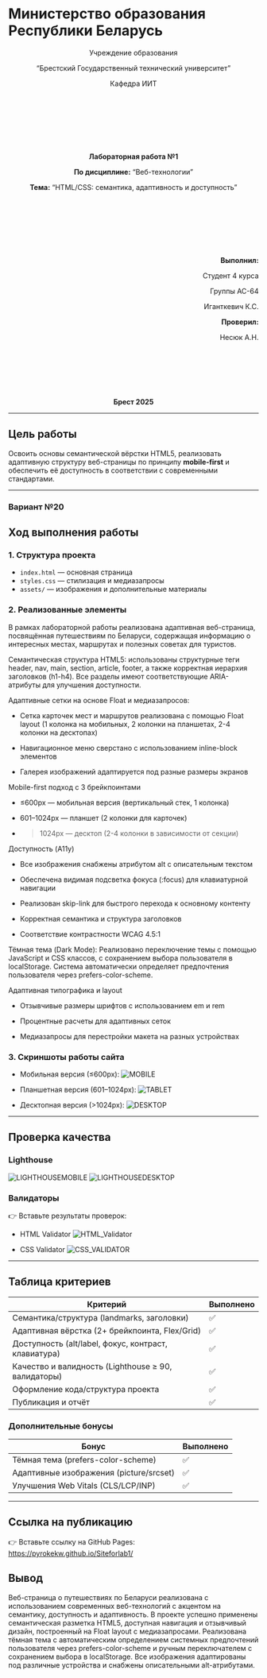 # Министерство образования Республики Беларусь

<p align="center">Учреждение образования</p>
<p align="center">“Брестский Государственный технический университет”</p>
<p align="center">Кафедра ИИТ</p>
<br><br><br><br><br><br>
<p align="center"><strong>Лабораторная работа №1</strong></p>
<p align="center"><strong>По дисциплине:</strong> “Веб-технологии”</p>
<p align="center"><strong>Тема:</strong> “HTML/CSS: семантика, адаптивность и доступность”</p>
<br><br><br><br><br><br>
<p align="right"><strong>Выполнил:</strong></p>
<p align="right">Студент 4 курса</p>
<p align="right">Группы АС-64</p>
<p align="right">Иганткевич К.С.</p>
<p align="right"><strong>Проверил:</strong></p>
<p align="right">Несюк А.Н.</p>
<br><br><br><br><br>
<p align="center"><strong>Брест 2025</strong></p>

---

## Цель работы

Освоить основы семантической вёрстки HTML5, реализовать адаптивную структуру веб-страницы по принципу **mobile-first** и обеспечить её доступность в соответствии с современными стандартами.

---

### Вариант №20

## Ход выполнения работы

### 1. Структура проекта

- `index.html` — основная страница
- `styles.css` — стилизация и медиазапросы
- `assets/` — изображения и дополнительные материалы

### 2. Реализованные элементы

В рамках лабораторной работы реализована адаптивная веб-страница, посвящённая путешествиям по Беларуси, содержащая информацию о интересных местах, маршрутах и полезных советах для туристов.

Семантическая структура HTML5:
использованы структурные теги header, nav, main, section, article, footer, а также корректная иерархия заголовков (h1-h4). Все разделы имеют соответствующие ARIA-атрибуты для улучшения доступности.

Адаптивные сетки на основе Float и медиазапросов:
- Сетка карточек мест и маршрутов реализована с помощью Float layout (1 колонка на мобильных, 2 колонки на планшетах, 2-4 колонки на десктопах)

- Навигационное меню сверстано с использованием inline-block элементов

- Галерея изображений адаптируется под разные размеры экранов

Mobile-first подход с 3 брейкпоинтами
- ≤600px — мобильная версия (вертикальный стек, 1 колонка)

- 601–1024px — планшет (2 колонки для карточек)

- >1024px — десктоп (2-4 колонки в зависимости от секции)

Доступность (A11y)
- Все изображения снабжены атрибутом alt с описательным текстом

- Обеспечена видимая подсветка фокуса (:focus) для клавиатурной навигации

- Реализован skip-link для быстрого перехода к основному контенту

- Корректная семантика и структура заголовков

- Соответствие контрастности WCAG 4.5:1

Тёмная тема (Dark Mode):
Реализовано переключение темы с помощью JavaScript и CSS классов, с сохранением выбора пользователя в localStorage. Система автоматически определяет предпочтения пользователя через prefers-color-scheme.

Адаптивная типографика и layout
- Отзывчивые размеры шрифтов с использованием em и rem

- Процентные расчеты для адаптивных сеток

- Медиазапросы для перестройки макета на разных устройствах

### 3. Скриншоты работы сайта

- Мобильная версия (≤600px):
![MOBILE](img/iphone12.jpg)

- Планшетная версия (601–1024px):
![TABLET](img/ipadair.jpg)

- Десктопная версия (>1024px):
![DESKTOP](img/desktop.jpg)

---

## Проверка качества

### Lighthouse

![LIGHTHOUSEMOBILE](img/lighthousemobile.jpg)
![LIGHTHOUSEDESKTOP](img/lighthousedesktop.jpg)

### Валидаторы

👉 Вставьте результаты проверок:

- HTML Validator
![HTML_Validator](img/htmlvalidation.jpg)

- CSS Validator
![CSS_VALIDATOR](img/validatecss.jpg)

---

## Таблица критериев

| Критерий                                | Выполнено |
|------------------------------------------|-----------|
| Семантика/структура (landmarks, заголовки) | ✅|
| Адаптивная вёрстка (2+ брейкпоинта, Flex/Grid) | ✅|
| Доступность (alt/label, фокус, контраст, клавиатура) | ✅ |
| Качество и валидность (Lighthouse ≥ 90, валидаторы) | ✅ |
| Оформление кода/структура проекта        | ✅ |
| Публикация и отчёт                       | ✅ |

### Дополнительные бонусы

| Бонус                                     | Выполнено |
|-------------------------------------------|-----------|
| Тёмная тема (prefers-color-scheme)        | ✅ |
| Адаптивные изображения (picture/srcset)   | ✅ |
| Улучшения Web Vitals (CLS/LCP/INP)        | ✅ |

---

## Ссылка на публикацию

👉 Вставьте ссылку на GitHub Pages: https://pyrokekw.github.io/Siteforlab1/

## Вывод

Веб-страница о путешествиях по Беларуси реализована с использованием современных веб-технологий с акцентом на семантику, доступность и адаптивность. В проекте успешно применены семантическая разметка HTML5, доступная навигация и отзывчивый дизайн, построенный на Float layout с медиазапросами.
Реализована тёмная тема с автоматическим определением системных предпочтений пользователя через prefers-color-scheme и ручным переключателем с сохранением выбора в localStorage. Все изображения адаптированы под различные устройства и снабжены описательными alt-атрибутами.
